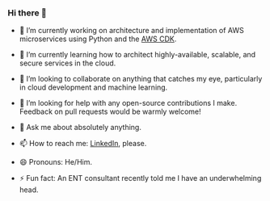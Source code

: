 ### Hi there 👋

- 🔭 I’m currently working on architecture and implementation of AWS microservices using Python and the [AWS CDK](https://docs.aws.amazon.com/cdk/latest/guide/home.html).

- 🌱 I’m currently learning how to architect highly-available, scalable, and secure services in the cloud.

- 👯 I’m looking to collaborate on anything that catches my eye, particularly in cloud development and machine learning.

- 🤔 I’m looking for help with any open-source contributions I make. Feedback on pull requests would be warmly welcome!

- 💬 Ask me about absolutely anything.

- 📫 How to reach me: [LinkedIn](https://www.linkedin.com/in/rossrhodes/), please.

- 😄 Pronouns: He/Him.

- ⚡ Fun fact: An ENT consultant recently told me I have an underwhelming head.
